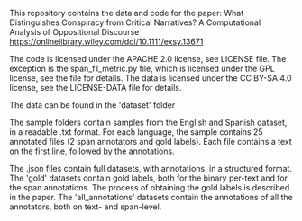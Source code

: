 This repository contains the data and code for the paper:
What Distinguishes Conspiracy from Critical Narratives? A Computational Analysis of Oppositional Discourse
https://onlinelibrary.wiley.com/doi/10.1111/exsy.13671

The code is licensed under the APACHE 2.0 license, see LICENSE file.
The exception is the span_f1_metric.py file, which is licensed under the GPL license, see the file for details.
The data is licensed under the CC BY-SA 4.0 license, see the LICENSE-DATA file for details.


The data can be found in the 'dataset' folder

The sample folders contain samples from the English and Spanish dataset, in a readable .txt format.
For each language, the sample contains 25 annotated files (2 span annotators and gold labels).
Each file contains a text on the first line, followed by the annotations.

The .json files contain full datasets, with annotations, in a structured format.
The 'gold' datasets contain gold labels, both for the binary per-text and for the span annotations.
The process of obtaining the gold labels is described in the paper.
The 'all_annotations' datasets contain the annotations of all the annotators, both on text- and span-level.
